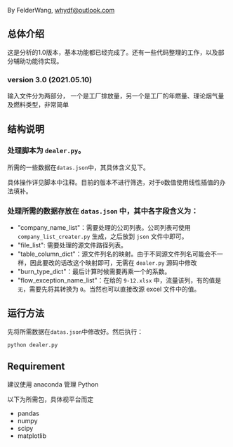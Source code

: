 By FelderWang, whydf@outlook.com

## 总体介绍

这是分析的1.0版本，基本功能都已经完成了。还有一些代码整理的工作，以及部分辅助功能待实现。

### version 3.0 (2021.05.10)

输入文件分为两部分， 一个是工厂排放量，另一个是工厂的年燃量、理论烟气量及燃料类型，非常简单

## 结构说明

### 处理脚本为 `dealer.py`。

所需的一些数据在`datas.json`中，其具体含义见下。

具体操作详见脚本中注释。目前的版本不进行筛选，对于`0`数值使用线性插值的办法填补。

### 处理所需的数据存放在 `datas.json` 中，其中各字段含义为：

* "company_name_list"：需要处理的公司列表。公司列表可使用 `company_list_creater.py` 生成，之后放到 `json` 文件中即可。
* "file_list": 需要处理的源文件路径列表。
* "table_column_dict"：源文件列名的映射。由于不同源文件列名可能会不一样，因此要改的话改这个映射即可，无需在 `dealer.py` 源码中修改
* "burn_type_dict"：最后计算时候需要再乘一个的系数。
* "flow_exception_name_list"：在给的 `9-12.xlsx` 中，流量该列，有的值是 `无`，需要先将其转换为 `0`。当然也可以直接改源 excel 文件中的值。

## 运行方法

先将所需数据在`datas.json`中修改好。然后执行：

`python dealer.py`

## Requirement

建议使用 anaconda 管理 Python

以下为所需包，具体视平台而定

* pandas
* numpy
* scipy
* matplotlib
